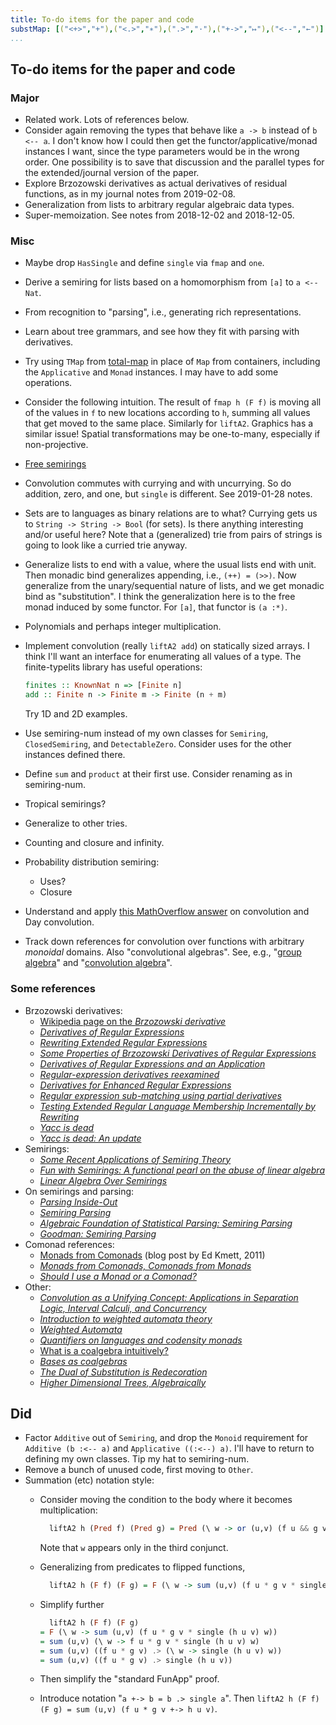```yaml
---
title: To-do items for the paper and code
substMap: [("<+>","+"),("<.>","∗"),(".>","·"),("+->","↦"),("<--","←")]
...
```


## To-do items for the paper and code

### Major

*   Related work. Lots of references below.
*   Consider again removing the types that behave like `a -> b` instead of `b <-- a`.
    I don't know how I could then get the functor/applicative/monad instances I want, since the type parameters would be in the wrong order.
    One possibility is to save that discussion and the parallel types for the extended/journal version of the paper.
*   Explore Brzozowski derivatives as actual derivatives of residual functions, as in my journal notes from 2019-02-08.
*   Generalization from lists to arbitrary regular algebraic data types.
*   Super-memoization.
    See notes from 2018-12-02 and 2018-12-05.

### Misc

*   Maybe drop `HasSingle` and define `single` via `fmap` and `one`.
*   Derive a semiring for lists based on a homomorphism from `[a]` to `a <-- Nat`.
*   From recognition to "parsing", i.e., generating rich representations.
*   Learn about tree grammars, and see how they fit with parsing with derivatives.
*   Try using `TMap` from [total-map](https://github.com/conal/total-map) in place of `Map` from containers, including the `Applicative` and `Monad` instances.
    I may have to add some operations.
*   Consider the following intuition.
    The result of `fmap h (F f)` is moving all of the values in `f` to new locations according to `h`, summing all values that get moved to the same place.
    Similarly for `liftA2`.
    Graphics has a similar issue!
    Spatial transformations may be one-to-many, especially if non-projective.
*   [Free semirings](http://hackage.haskell.org/package/semiring-num-1.6.0.1/docs/Data-Semiring-Free.html)
*   Convolution commutes with currying and with uncurrying.
    So do addition, zero, and one, but `single` is different.
    See 2019-01-28 notes.
*   Sets are to languages as binary relations are to what?
    Currying gets us to `String -> String -> Bool` (for sets).
    Is there anything interesting and/or useful here?
    Note that a (generalized) trie from pairs of strings is going to look like a curried trie anyway.
*   Generalize lists to end with a value, where the usual lists end with unit.
    Then monadic bind generalizes appending, i.e., `(++) = (>>)`.
    Now generalize from the unary/sequential nature of lists, and we get monadic bind as "substitution".
    I think the generalization here is to the free monad induced by some functor.
    For `[a]`, that functor is `(a :*)`.
*   Polynomials and perhaps integer multiplication.
*   Implement convolution (really `liftA2 add`) on statically sized arrays.
    I think I'll want an interface for enumerating all values of a type.
    The finite-typelits library has useful operations:
    ``` haskell
    finites :: KnownNat n => [Finite n]
    add :: Finite n -> Finite m -> Finite (n + m)
    ```

    Try 1D and 2D examples.
*   Use semiring-num instead of my own classes for `Semiring`, `ClosedSemiring`, and `DetectableZero`. 
    Consider uses for the other instances defined there.
*   Define `sum` and `product` at their first use.
    Consider renaming as in semiring-num.
*   Tropical semirings?
*   Generalize to other tries.
*   Counting and closure and infinity.
*   Probability distribution semiring:
    *   Uses?
    *   Closure
*   Understand and apply [this MathOverflow answer](https://math.stackexchange.com/a/1651127) on convolution and Day convolution.
*   Track down references for convolution over functions with arbitrary *monoidal* domains.
    Also "convolutional algebras".
    See, e.g., "[group algebra](https://www.encyclopediaofmath.org/index.php/Group_algebra)" and "[convolution algebra](https://ncatlab.org/nlab/show/convolution+algebra)".

### Some references

*   Brzozowski derivatives:
    *   [Wikipedia page on the *Brzozowski derivative*](https://en.wikipedia.org/wiki/Brzozowski_derivative)
    *   [*Derivatives of Regular Expressions*]
    *   [*Rewriting Extended Regular Expressions*]
    *   [*Some Properties of Brzozowski Derivatives of Regular Expressions*]
    *   [*Derivatives of Regular Expressions and an Application*]
    *   [*Regular-expression derivatives reexamined*]
    *   [*Derivatives for Enhanced Regular Expressions*]
    *   [*Regular expression sub-matching using partial derivatives*]
    *   [*Testing Extended Regular Language Membership Incrementally by Rewriting*]
    *   [*Yacc is dead*]
    *   [*Yacc is dead: An update*]
*   Semirings:
    *   [*Some Recent Applications of Semiring Theory*]
    *   [*Fun with Semirings: A functional pearl on the abuse of linear algebra*]
    *   [*Linear Algebra Over Semirings*]
*   On semirings and parsing:
    *   [*Parsing Inside-Out*]
    *   [*Semiring Parsing*]
    *   [*Algebraic Foundation of Statistical Parsing: Semiring Parsing*]
    *   [*Goodman: Semiring Parsing*]
*   Comonad references:
    *   [Monads from Comonads](http://comonad.com/reader/2011/monads-from-comonads/) (blog post by Ed Kmett, 2011)
    *   [*Monads from Comonads, Comonads from Monads*]
    *   [*Should I use a Monad or a Comonad?*]
*   Other:
    *   [*Convolution as a Unifying Concept: Applications in Separation Logic, Interval Calculi, and Concurrency*]
    *   [*Introduction to weighted automata theory*]
    *   [*Weighted Automata*]
    *   [*Quantifiers on languages and codensity monads*]
    *   [What is a coalgebra intuitively?](https://mathoverflow.net/questions/76509/what-is-a-coalgebra-intuitively)
    *   [*Bases as coalgebras*](https://arxiv.org/pdf/1309.0844.pdf)
    *   [*The Dual of Substitution is Redecoration*]
    *   [*Higher Dimensional Trees, Algebraically*]

## Did

*   Factor `Additive` out of `Semiring`, and drop the `Monoid` requirement for `Additive (b :<-- a)` and `Applicative ((:<--) a)`.
    I'll have to return to defining my own classes. Tip my hat to semiring-num.
*   Remove a bunch of unused code, first moving to `Other`.
*   Summation (etc) notation style:
    *   Consider moving the condition to the body where it becomes multiplication:

        ``` haskell
          liftA2 h (Pred f) (Pred g) = Pred (\ w -> or (u,v) (f u && g v && h u v == w))
        ``` 

        Note that `w` appears only in the third conjunct.
    *   Generalizing from predicates to flipped functions, 

        ``` haskell
          liftA2 h (F f) (F g) = F (\ w -> sum (u,v) (f u * g v * single (h u v) w))
        ```

    *   Simplify further

        ``` haskell
          liftA2 h (F f) (F g)
        = F (\ w -> sum (u,v) (f u * g v * single (h u v) w))
        = sum (u,v) (\ w -> f u * g v * single (h u v) w)
        = sum (u,v) ((f u * g v) .> (\ w -> single (h u v) w))
        = sum (u,v) ((f u * g v) .> single (h u v))
        ```

    *   Then simplify the "standard FunApp" proof.
    *   Introduce notation "`a +-> b = b .> single a`".
        Then `liftA2 h (F f) (F g) = sum (u,v) (f u * g v +-> h u v)`. 


[*Differentiation of higher-order types*]: http://conal.net/blog/posts/differentiation-of-higher-order-types/ "blog post"

[*Another angle on zippers*]: http://conal.net/blog/posts/another-angle-on-zippers/ "blog post"

[*Derivatives of Regular Expressions*]: http://citeseerx.ist.psu.edu/viewdoc/summary?doi=10.1.1.98.4378 "paper by Janusz Brzozowski (1964"

[*Rewriting Extended Regular Expressions*]: http://citeseerx.ist.psu.edu/viewdoc/summary?doi=10.1.1.54.7335 "paper by by Valentin Antimirov and Peter Mosses (1994)"

[*Some Properties of Brzozowski Derivatives of Regular Expressions*]: https://arxiv.org/abs/1407.5902 "paper by N.Murugesan and O.V.Shanmuga Sundaram (2014)"

[*Derivatives of Regular Expressions and an Application*]: https://www.researchgate.net/publication/221350925_Derivatives_of_Regular_Expressions_and_an_Application "paper by Haiming ChenHaiming ChenSheng and YuSheng Yu (2012)"

[*Regular-expression derivatives reexamined*]: http://www.ccs.neu.edu/home/turon/re-deriv.pdf "paper by Scott Owens, John Reppy, and Aaron Turon (2009)"

[*Derivatives for Enhanced Regular Expressions*]: https://arxiv.org/abs/1605.00817 "paper by Peter Thiemann (2016)"

[*Regular expression sub-matching using partial derivatives*]: http://citeseerx.ist.psu.edu/viewdoc/summary?doi=10.1.1.605.6379 "by Martin Sulzmann, Kenny Zhuo, and Ming Lu (2012)"

[*Testing Extended Regular Language Membership Incrementally by Rewriting*]: https://www.semanticscholar.org/paper/Testing-Extended-Regular-Language-Membership-by-Rosu-Viswanathan/90fdd53e5b29705967c3cc21c050463ded1b514d "paper by Grigore Rosu and Mahesh Viswanathan (2003)"

[*Yacc is dead*]: https://arxiv.org/abs/1010.5023 "paper by Matthew Might and David Darais (2010)"

[*Yacc is dead: An update*]: http://matt.might.net/articles/parsing-with-derivatives/ "blog post by Matt Might ()"

[*DFINITY Technology Overview Series, Consensus System*]: https://arxiv.org/abs/1805.04548 "paper by Timo Hanke, Mahnush Movahedi, and Dominic Williams (2018)"

[*Compiling to categories*]: http://conal.net/papers/compiling-to-categories "paper by Conal Elliott (2017)"

[*The simple essence of automatic differentiation*]: http://conal.net/papers/essence-of-ad "paper by Conal Elliott (2018)"

[*Generic functional parallel algorithms: Scan and FFT*]: http://conal.net/papers/generic-parallel-functional "paper by Conal Elliott (2017)"

[*Parsing Inside-Out*]: https://arxiv.org/abs/cmp-lg/9805007 "doctoral thesis by Joshua Goodman (1998)"

[*Semiring Parsing*]: http://www.aclweb.org/anthology/J99-4004 "Paper by Joshua Goodman (1999)"

[*Algebraic Foundation of Statistical Parsing: Semiring Parsing*]: https://pdfs.semanticscholar.org/7938/c9b56de70eb641d946353b9c0fa255f48b4f.pdf "PhD Depth Examination Report by Yudong Liu (2004)"

[*Goodman: Semiring Parsing*]: https://kevinbinz.com/2014/11/16/goodman-semiring-parsing/ "blog post by Kevin Binz (2014)"

[*Monads from Comonads, Comonads from Monads*]: http://www.cs.ox.ac.uk/ralf.hinze/WG2.8/28/slides/Comonad.pdf "paper by Ralf Hinze (2011?)"

[*Should I use a Monad or a Comonad?*]: https://www.semanticscholar.org/paper/Should-I-use-a-Monad-or-a-Comonad-%3F-Orchard/bec621991dd3e8b1e118fdd0a1d7b5819471a964 "paper by Dominic A. Orchard (2012)"

[`Data.Functor.Day`]: https://hackage.haskell.org/package/kan-extensions/docs/Data-Functor-Day.html "Haskell source module by Edward Kmett (2014--2016)"

[*Comonads and Day Convolution*]: https://blog.functorial.com/posts/2016-08-08-Comonad-And-Day-Convolution.html "blog post by Phil Freeman (2016)"

[*Quantifiers on languages and codensity monads*]: https://arxiv.org/abs/1702.08841 "paper by Mai Gehrke, Daniela Petrisan, and Luca Reggio
(2018)"

[*Towards a Coalgebraic Chomsky Hierarchy*]: https://arxiv.org/abs/1401.5277v3 "paper by Sergey Goncharov, Stefan Milius, Alexandra Silva (2014)"

[*The monads of classical algebra are seldom weakly cartesian*]: https://link.springer.com/article/10.1007/s40062-013-0063-2 "paper by Maria Manuel Clementino, Dirk Hofmann, and George Janelidze (2013)"

[*Fun with Semirings: A functional pearl on the abuse of linear algebra*]: http://stedolan.net/research/semirings.pdf "paper by Stephen Dolan (2013)"

[*The Dual of Substitution is Redecoration*]: http://citeseerx.ist.psu.edu/viewdoc/summary?doi=10.1.1.16.9369 "paper by Tarmo Uustalu and Varmo Vene (2002)"

[*Higher Dimensional Trees, Algebraically*]: https://www.semanticscholar.org/paper/Higher-Dimensional-Trees%2C-Algebraically-Ghani-Kurz/3b650d5ee01ac35c721c5bd51e4859aebe3880e2 "paper by Neil Ghani, Alexander Kurz (2007)"

[*Convolution as a Unifying Concept: Applications in Separation Logic, Interval Calculi, and Concurrency*]: https://dl.acm.org/citation.cfm?id=2874773 "paper by Brijesh Dongol, Ian J. Hayes, and Georg Struth (2016)"

[*Introduction to weighted automata theory*]: https://perso.telecom-paristech.fr/jsaka/CONF/Files/IWAT.pdf "Presentation by Jacques Sakarovitch (year?)"

[*Weighted Automata*]: https://www.semanticscholar.org/paper/Weighted-automata-Droste-Kuske/f8d5980f23814e1d69a737f1f178d4a2565f7c22 "paper by Manfred Droste and Dietrich Kuske (2012)"

[*Some Recent Applications of Semiring Theory*]: http://moonstone.math.ncku.edu.tw/Conferences/BeidarConference/golantalk.pdf "Paper by Jonathan S. Golan (2005)"

[*Linear Algebra Over Semirings*]: https://www.research.manchester.ac.uk/portal/files/54562608/FULL_TEXT.PDF "PhD thesis by David Wilding (2014)"
